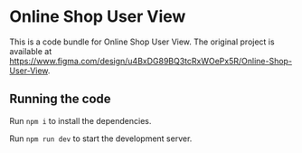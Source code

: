 
  # Online Shop User View

  This is a code bundle for Online Shop User View. The original project is available at https://www.figma.com/design/u4BxDG89BQ3tcRxWOePx5R/Online-Shop-User-View.

  ## Running the code

  Run `npm i` to install the dependencies.

  Run `npm run dev` to start the development server.
  